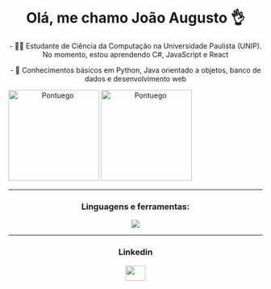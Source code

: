 <h1 align="center" ><strong>Olá, me chamo João Augusto 👌</strong></h1>

<p align="center">- 👨‍💻 Estudante de Ciência da Computação na Universidade Paulista (UNIP). No momento, estou aprendendo C#, JavaScript e React</p>
<p align="center">- 🌱 Conhecimentos básicos em Python, Java orientado a objetos, banco de dados e desenvolvimento web</p>


<div style="display: inline-block;" align="center">
  <img height="180em" src="https://github-readme-stats.vercel.app/api?username=Pontuego&show_icons=true&theme=tokyonight" alt="Pontuego" />
  <img height="180em" src="https://github-readme-stats.vercel.app/api/top-langs?username=Pontuego&show_icons=true&locale=en&layout=compact&theme=tokyonight" alt="Pontuego" />
</div>

<hr align="center"/>
<h3 align="center">Linguagens e ferramentas:</h3>
<p align="center">
  <a href="https://skillicons.dev">
    <img align="center" src="https://skillicons.dev/icons?i=git,mysql,cs,css,html,java,js,py," />
  </a>
</p>

<hr/>
<h3 align="center">Linkedin</h3>
<p align="center">
<a href="https://www.linkedin.com/in/jo%C3%A3o-augusto-cardoso-dos-reis-da-silva-493552357/"><img align="center" src="https://raw.githubusercontent.com/rahuldkjain/github-profile-readme-generator/master/src/images/icons/Social/linked-in-alt.svg" height="30" width="40" /></a>
</p>


